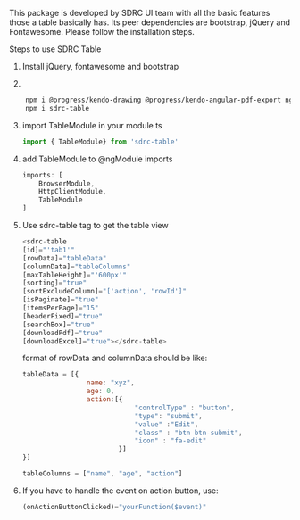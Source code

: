 This package is developed by SDRC UI team with all the basic features those a table basically has. Its peer dependencies are bootstrap, jQuery and Fontawesome. Please follow the installation steps.

Steps to use SDRC Table
1. Install jQuery, fontawesome and bootstrap 


2. 
```bash
    npm i @progress/kendo-drawing @progress/kendo-angular-pdf-export ng2-search-filter ngx-pagination save-as @angular/material @angular/material-moment-adapter @angular/cdk
    npm i sdrc-table
```

3. import TableModule in your module ts
    ```js
    import { TableModule} from 'sdrc-table'
    ```

4. add TableModule to @ngModule imports
    ```js
    imports: [
        BrowserModule,
        HttpClientModule,
        TableModule
    ]
    ```

5. Use sdrc-table tag to get the table view
    ```js
    <sdrc-table 
    [id]="'tab1'"
    [rowData]="tableData" 
    [columnData]="tableColumns" 
    [maxTableHeight]="'600px'"
    [sorting]="true" 
    [sortExcludeColumn]="['action', 'rowId']"
    [isPaginate]="true"
    [itemsPerPage]="15"
    [headerFixed]="true" 
    [searchBox]="true" 
    [downloadPdf]="true" 
    [downloadExcel]="true"></sdrc-table>
    ```
    format of rowData and columnData should be like: 
    ```js
    tableData = [{
                    name: "xyz", 
                    age: 0, 
                    action:[{                
                                "controlType" : "button",
                                "type": "submit",
                                "value" :"Edit",
                                "class" : "btn btn-submit",
                                "icon" : "fa-edit"
                            }]
    }]

    tableColumns = ["name", "age", "action"]
    
    ```

6. If you have to handle the event on action button, use: 
    ```js
    (onActionButtonClicked)="yourFunction($event)"
    ```
